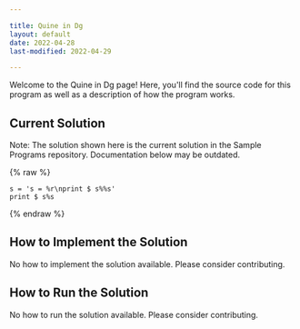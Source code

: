 ```yaml
---

title: Quine in Dg
layout: default
date: 2022-04-28
last-modified: 2022-04-29

---
```


Welcome to the Quine in Dg page! Here, you'll find the source code for this program as well as a description of how the program works.

## Current Solution

Note: The solution shown here is the current solution in the Sample Programs repository. Documentation below may be outdated.

{% raw %}

```Dg
s = 's = %r\nprint $ s%%s'
print $ s%s

```

{% endraw %}

## How to Implement the Solution

No how to implement the solution available. Please consider contributing.

## How to Run the Solution

No how to run the solution available. Please consider contributing.